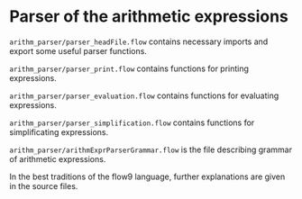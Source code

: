 # Parser of the arithmetic expressions

`arithm_parser/parser_headFile.flow` contains necessary imports and export some useful parser functions.

`arithm_parser/parser_print.flow` contains functions for printing expressions.

`arithm_parser/parser_evaluation.flow` contains functions for evaluating expressions.

`arithm_parser/parser_simplification.flow` contains functions for simplificating expressions.

`arithm_parser/arithmExprParserGrammar.flow` is the file describing grammar of arithmetic expressions.

In the best traditions of the flow9 language, further explanations are given in the source files.
